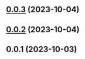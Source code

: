 ## [0.0.3](https://github.com/nsaunders/varsace/compare/v0.0.2...v0.0.3) (2023-10-04)

## [0.0.2](https://github.com/nsaunders/varsace/compare/v0.0.1...v0.0.2) (2023-10-04)

## 0.0.1 (2023-10-03)

